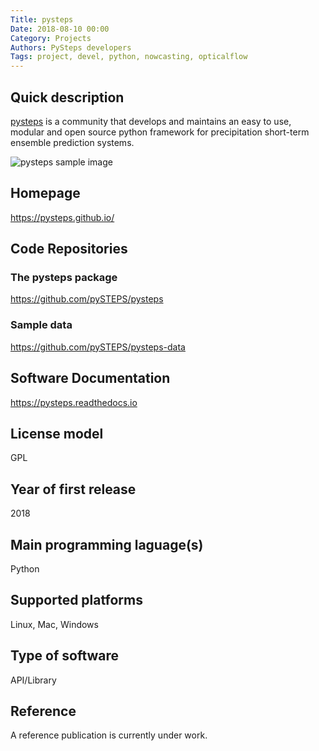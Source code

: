 ```yaml
---
Title: pysteps
Date: 2018-08-10 00:00
Category: Projects
Authors: PySteps developers
Tags: project, devel, python, nowcasting, opticalflow
---
```


## Quick description

[pysteps](https://pysteps.github.io/) is a community that develops and maintains an easy to use, modular and open source python framework for precipitation short-term ensemble prediction systems.

![pysteps sample image]({filename}../images/pysteps_sample.png)

## Homepage

<https://pysteps.github.io/>

## Code Repositories

### The pysteps package
<https://github.com/pySTEPS/pysteps>

### Sample data
<https://github.com/pySTEPS/pysteps-data>

## Software Documentation
<https://pysteps.readthedocs.io>

## License model
GPL

## Year of first release
2018

## Main programming laguage(s)
Python

## Supported platforms
Linux, Mac, Windows

## Type of software
API/Library

## Reference
A reference publication is currently under work.

